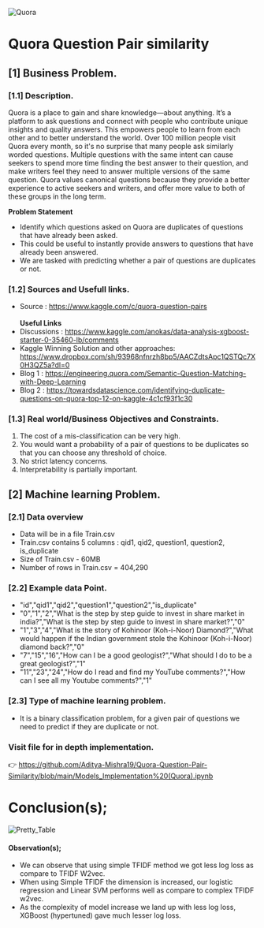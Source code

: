 ![Quora](https://cdn.vox-cdn.com/thumbor/BTIf-blu5FjQzJedrMPVZtVHmAY=/0x0:640x417/920x613/filters:focal(269x158:371x260):format(webp)/cdn.vox-cdn.com/uploads/chorus_image/image/47707895/quoralogo.0.jpg)

# Quora Question Pair similarity

## [1] Business Problem.
### [1.1] Description.
Quora is a place to gain and share knowledge—about anything. It’s a platform to ask questions and connect with people who contribute unique insights and quality answers. This empowers people to learn from each other and to better understand the world.
Over 100 million people visit Quora every month, so it's no surprise that many people ask similarly worded questions. Multiple questions with the same intent can cause seekers to spend more time finding the best answer to their question, and make writers feel they need to answer multiple versions of the same question. Quora values canonical questions because they provide a better experience to active seekers and writers, and offer more value to both of these groups in the long term.

__Problem Statement__
- Identify which questions asked on Quora are duplicates of questions that have already been asked. 
- This could be useful to instantly provide answers to questions that have already been answered. 
- We are tasked with predicting whether a pair of questions are duplicates or not. 

### [1.2] Sources and Usefull links.
- Source : https://www.kaggle.com/c/quora-question-pairs
<br><br>____Useful Links____
- Discussions : https://www.kaggle.com/anokas/data-analysis-xgboost-starter-0-35460-lb/comments
- Kaggle Winning Solution and other approaches: https://www.dropbox.com/sh/93968nfnrzh8bp5/AACZdtsApc1QSTQc7X0H3QZ5a?dl=0
- Blog 1 : https://engineering.quora.com/Semantic-Question-Matching-with-Deep-Learning
- Blog 2 : https://towardsdatascience.com/identifying-duplicate-questions-on-quora-top-12-on-kaggle-4c1cf93f1c30

### [1.3] Real world/Business Objectives and Constraints.
1. The cost of a mis-classification can be very high.
2. You would want a probability of a pair of questions to be duplicates so that you can choose any threshold of choice.
3. No strict latency concerns.
4. Interpretability is partially important.

## [2] Machine learning Problem.
### [2.1] Data overview
- Data will be in a file Train.csv <br>
- Train.csv contains 5 columns : qid1, qid2, question1, question2, is_duplicate <br>
- Size of Train.csv - 60MB <br>
- Number of rows in Train.csv = 404,290

 ### [2.2] Example data Point.
- "id","qid1","qid2","question1","question2","is_duplicate"
- "0","1","2","What is the step by step guide to invest in share market in india?","What is the step by step guide to invest in share market?","0"
- "1","3","4","What is the story of Kohinoor (Koh-i-Noor) Diamond?","What would happen if the Indian government stole the Kohinoor (Koh-i-Noor) diamond back?","0"
- "7","15","16","How can I be a good geologist?","What should I do to be a great geologist?","1"
- "11","23","24","How do I read and find my YouTube comments?","How can I see all my Youtube comments?","1"

### [2.3] Type of machine learning problem.
- It is a binary classification problem, for a given pair of questions we need to predict if they are duplicate or not. 

### Visit file for in depth implementation.
👉 https://github.com/Aditya-Mishra19/Quora-Question-Pair-Similarity/blob/main/Models_Implementation%20(Quora).ipynb

# Conclusion(s);
![Pretty_Table](https://user-images.githubusercontent.com/74649588/131156465-ab827a1f-2d24-4cef-a2e1-7a50852abd05.png)
#### Observation(s);
- We can observe that using simple TFIDF method we got less log loss as compare to TFIDF W2vec.
- When using Simple TFIDF the dimension is increased, our logistic regression and Linear SVM performs well as compare to complex TFIDF w2vec.
- As the complexity of model increase we land up with less log loss, XGBoost (hypertuned) gave much lesser log loss.
